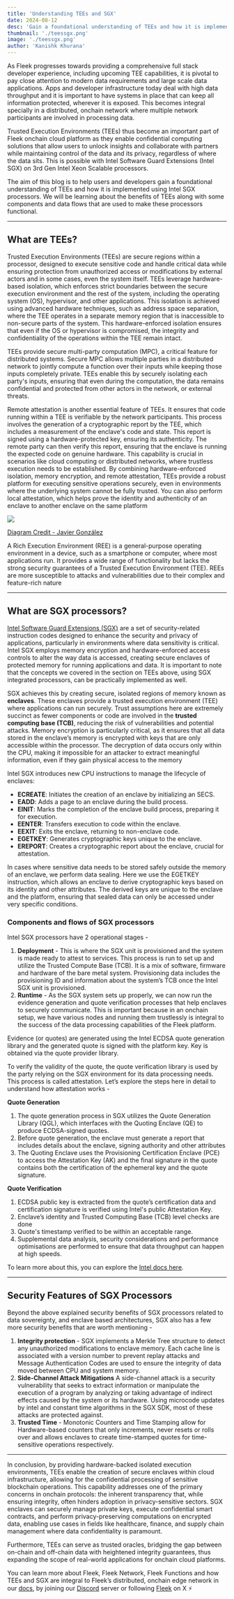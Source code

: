 ```yaml
---
title: 'Understanding TEEs and SGX'
date: 2024-08-12
desc: 'Gain a foundational understanding of TEEs and how it is implemented using Intel SGX processors'
thumbnail: './teessgx.png'
image: './teessgx.png'
author: 'Kanishk Khurana'
---
```


As Fleek progresses towards providing a comprehensive full stack developer experience, including upcoming TEE capabilities, it is pivotal to pay close attention to modern data requirements and large scale data applications. Apps and developer infrastructure today deal with high data throughput and it is important to have systems in place that can keep all information protected, wherever it is exposed. This becomes integral specially in a distributed, onchain network where multiple network participants are involved in processing data.

Trusted Execution Environments (TEEs) thus become an important part of Fleek onchain cloud platform as they enable confidential computing solutions that allow users to unlock insights and collaborate with partners while maintaining control of the data and its privacy, regardless of where the data sits. This is possible with Intel Software Guard Extensions (Intel SGX) on 3rd Gen Intel Xeon Scalable processors.

The aim of this blog is to help users and developers gain a foundational understanding of TEEs and how it is implemented using Intel SGX processors. We will be learning about the benefits of TEEs along with some components and data flows that are used to make these processors functional.

---

## What are TEEs?

Trusted Execution Environments (TEEs) are secure regions within a processor, designed to execute sensitive code and handle critical data while ensuring protection from unauthorized access or modifications by external actors and in some cases, even the system itself. TEEs leverage hardware-based isolation, which enforces strict boundaries between the secure execution environment and the rest of the system, including the operating system (OS), hypervisor, and other applications. This isolation is achieved using advanced hardware techniques, such as address space separation, where the TEE operates in a separate memory region that is inaccessible to non-secure parts of the system. This hardware-enforced isolation ensures that even if the OS or hypervisor is compromised, the integrity and confidentiality of the operations within the TEE remain intact.

TEEs provide secure multi-party computation (MPC), a critical feature for distributed systems. Secure MPC allows multiple parties in a distributed network to jointly compute a function over their inputs while keeping those inputs completely private. TEEs enable this by securely isolating each party's inputs, ensuring that even during the computation, the data remains confidential and protected from other actors in the network, or external threats.

Remote attestation is another essential feature of TEEs. It ensures that code running within a TEE is verifiable by the network participants. This process involves the generation of a cryptographic report by the TEE, which includes a measurement of the enclave's code and state. This report is signed using a hardware-protected key, ensuring its authenticity. The remote party can then verify this report, ensuring that the enclave is running the expected code on genuine hardware. This capability is crucial in scenarios like cloud computing or distributed networks, where trustless execution needs to be established. By combining hardware-enforced isolation, memory encryption, and remote attestation, TEEs provide a robust platform for executing sensitive operations securely, even in environments where the underlying system cannot be fully trusted. You can also perform local attestation, which helps prove the identity and authenticity of an enclave to another enclave on the same platform

![](./hardware.png)

<u>[Diagram Credit - Javier González](https://www.researchgate.net/publication/297732884_Operating_System_Support_for_Run-Time_Security_with_a_Trusted_Execution_Environment)</u>

A Rich Execution Environment (REE) is a general-purpose operating environment in a device, such as a smartphone or computer, where most applications run. It provides a wide range of functionality but lacks the strong security guarantees of a Trusted Execution Environment (TEE). REEs are more susceptible to attacks and vulnerabilities due to their complex and feature-rich nature

---

## What are SGX processors?

<u>[Intel Software Guard Extensions (SGX)](https://www.intel.com/content/www/us/en/architecture-and-technology/software-guard-extensions-processors.html)</u> are a set of security-related instruction codes designed to enhance the security and privacy of applications, particularly in environments where data sensitivity is critical. Intel SGX employs memory encryption and hardware-enforced access controls to alter the way data is accessed, creating secure enclaves of protected memory for running applications and data. It is important to note that the concepts we covered in the section on TEEs above, using SGX integrated processors, can be practically implemented as well.

SGX achieves this by creating secure, isolated regions of memory known as **enclaves**. These enclaves provide a trusted execution environment (TEE) where applications can run securely. Trust assumptions here are extremely succinct as fewer components or code are involved in the **trusted computing base (TCB)**, reducing the risk of vulnerabilities and potential attacks. Memory encryption is particularly critical, as it ensures that all data stored in the enclave’s memory is encrypted with keys that are only accessible within the processor. The decryption of data occurs only within the CPU, making it impossible for an attacker to extract meaningful information, even if they gain physical access to the memory

Intel SGX introduces new CPU instructions to manage the lifecycle of enclaves:

- **ECREATE**: Initiates the creation of an enclave by initializing an SECS.
- **EADD**: Adds a page to an enclave during the build process.
- **EINIT**: Marks the completion of the enclave build process, preparing it for execution.
- **EENTER**: Transfers execution to code within the enclave.
- **EEXIT**: Exits the enclave, returning to non-enclave code.
- **EGETKEY**: Generates cryptographic keys unique to the enclave.
- **EREPORT**: Creates a cryptographic report about the enclave, crucial for attestation.

In cases where sensitive data needs to be stored safely outside the memory of an enclave, we perform data sealing. Here we use the EGETKEY instruction, which allows an enclave to derive cryptographic keys based on its identity and other attributes. The derived keys are unique to the enclave and the platform, ensuring that sealed data can only be accessed under very specific conditions.

### Components and flows of SGX processors

Intel SGX processors have 2 operational stages -

1. **Deployment** - This is where the SGX unit is provisioned and the system is made ready to attest to services. This process is run to set up and utilize the Trusted Compute Base (TCB). It is a mix of software, firmware and hardware of the bare metal system. Provisioning data includes the provisioning ID and information about the system’s TCB once the Intel SGX unit is provisioned.
2. **Runtime** - As the SGX system sets up properly, we can now run the evidence generation and quote verification processes that help enclaves to securely communicate. This is important because in an onchain setup, we have various nodes and running them trustlessly is integral to the success of the data processing capabilities of the Fleek platform.

Evidence (or quotes) are generated using the Intel ECDSA quote generation library and the generated quote is signed with the platform key. Key is obtained via the quote provider library.

To verify the validity of the quote, the quote verification library is used by the party relying on the SGX environment for its data processing needs. This process is called attestation. Let’s explore the steps here in detail to understand how attestation works -

**Quote Generation**

1. The quote generation process in SGX utilizes the Quote Generation Library (QGL), which interfaces with the Quoting Enclave (QE) to produce ECDSA-signed quotes.
2. Before quote generation, the enclave must generate a report that includes details about the enclave, signing authority and other attributes
3. The Quoting Enclave uses the Provisioning Certification Enclave (PCE) to access the Attestation Key (AK) and the final signature in the quote contains both the certification of the ephemeral key and the quote signature.

**Quote Verification**

1. ECDSA public key is extracted from the quote’s certification data and certification signature is verified using Intel's public Attestation Key.
2. Enclave’s identity and Trusted Computing Base (TCB) level checks are done
3. Quote's timestamp verified to be within an acceptable range.
4. Supplemental data analysis, security considerations and performance optimisations are performed to ensure that data throughput can happen at high speeds.

To learn more about this, you can explore the <u>[Intel docs here](https://www.intel.com/content/www/us/en/developer/tools/software-guard-extensions/training.html)</u>.

---

## Security Features of SGX Processors

Beyond the above explained security benefits of SGX processors related to data sovereignty, and enclave based architectures, SGX also has a few more security benefits that are worth mentioning -

1. **Integrity protection** - SGX implements a Merkle Tree structure to detect any unauthorized modifications to enclave memory. Each cache line is associated with a version number to prevent replay attacks and Message Authentication Codes are used to ensure the integrity of data moved between CPU and system memory.
2. **Side-Channel Attack Mitigations** A side-channel attack is a security vulnerability that seeks to extract information or manipulate the execution of a program by analyzing or taking advantage of indirect effects caused by the system or its hardware. Using microcode updates by intel and constant time algorithms in the SGX SDK, most of these attacks are protected against.
3. **Trusted Time** - Monotonic Counters and Time Stamping allow for Hardware-based counters that only increments, never resets or rolls over and allows enclaves to create time-stamped quotes for time-sensitive operations respectively.

---

In conclusion, by providing hardware-backed isolated execution environments, TEEs enable the creation of secure enclaves within cloud infrastructure, allowing for the confidential processing of sensitive blockchain operations. This capability addresses one of the primary concerns in onchain protocols: the inherent transparency that, while ensuring integrity, often hinders adoption in privacy-sensitive sectors. SGX enclaves can securely manage private keys, execute confidential smart contracts, and perform privacy-preserving computations on encrypted data, enabling use cases in fields like healthcare, finance, and supply chain management where data confidentiality is paramount.

Furthermore, TEEs can serve as trusted oracles, bridging the gap between on-chain and off-chain data with heightened integrity guarantees, thus expanding the scope of real-world applications for onchain cloud platforms.

You can learn more about Fleek, Fleek Network, Fleek Functions and how TEEs and SGX are integral to Fleek’s distributed, onchain edge network in our <u>[docs](https://fleek.xyz/docs/)</u>, by joining our <u>[Discord](http://discord.gg/fleek)</u> server or following <u>[Fleek](https://x.com/fleek)</u> on X ⚡
